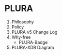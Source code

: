 # PLURA

1) Philosophy  
2) Policy  
3) PLURA v5 Change Log  
4) Why-free  
    - PLURA-Badge  
6) PLURA-XDR Diagram
